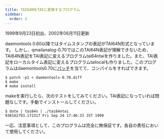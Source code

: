 ```yaml
---
title: TAI64NをTAIに変換するプログラム
sidebar:
  order: 2
---
```


1999年9月23日初出、2002年06月11日更新

daemontools 0.60以降ではタイムスタンプの表記がTAI64N形式となっています。
しかし、qmailanalog-0.70ではこのTAI64N表記が理解できないため、TAI64N表記をTAI表記に変えるプログラムtai64ntaiを作りました。また、TAI表記をローカルタイム表記に変えるプログラムtailocalも作りました。このプログラムはdaemontools0.70に[パッチ](daemontools-0.70.diff.gz)を当てて、コンパイルをすればできます。

```
$ patch -p1 < daemontools-0.70.diff
$ make
# make install
```

makeを実行したら、次のテストをしてみてください。TAI表記になっていれば問題なしです。手動でインストールしてください。

```
$ date | tai64n | ./tai64ntai
938162793.172317 Fri Sep 24 17:46:33 JST 1999
```

一応、注意事項として、このプログラムは完全に無保証です。各自の責任において使用してください。
